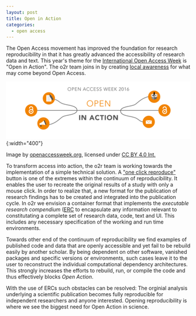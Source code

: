 ```yaml
---
layout: post
title: Open in Action
categories:
  - open access
---
```


The Open Access movement has improved the foundation for research reproducibility in that it has greatly advanced the accessibility of research data and text. This year's theme for the [International Open Access Week](http://www.openaccessweek.org/) is "Open in Action". The o2r team joins in by creating [local awareness](https://www.uni-muenster.de/Publizieren/open-access/) for what may come beyond Open Access.

![OA week logo](/public/images/2016-10-24_oaweek.png){:width="400"}
<p class="attributionInlineImage">Image by <a href="http://openaccessweek.org" title="Open Access Week">openaccessweek.org</a>, licensed under <a href="https://creativecommons.org/licenses/by/4.0/" title="Creative Commons Attribution 4.0 International">CC BY 4.0 Int.</a></p>

To transform access into action, the o2r team is working towards the implementation of a simple technical solution. A ["one click reproduce"](http://pebesma.staff.ifgi.de/epic.pdf) button is one of the extremes within the continuum of reproducibility.
It enables the user to recreate the original results of a study with only a mouse click. In order to realize that, a new format for the publication of research findings has to be created and integrated into the publication cycle.
In o2r we envision a container format that implements the _executable research compendium_ ([ERC](http://presentations.copernicus.org/EGU2016-7396_presentation.pdf) to encapsulate any information relevant to constitutating a complete set of research data, code, text and UI. This includes any necessary specification of the working and run time environments.

Towards other end of the continuum of reproducibility we find examples of published code and data that are openly accessible and yet fail to be rebuild easily by another scholar. By being dependent on other software, vanished packages and specific versions or environments, such cases leave it to the user to reconstruct the individual computational dependency architectures.
This strongly increases the efforts to rebuild, run, or compile the code and thus effectively blocks *Open Action*.

With the use of ERCs such obstacles can be resolved: The orginial analysis underlying a scientific publication becomes fully reproducible for independent researchers and anyone interested.
Opening reproducibility is where we see the biggest need for Open Action in science.